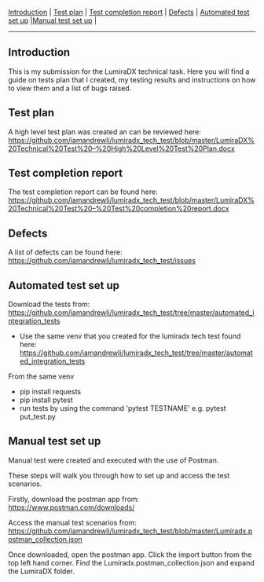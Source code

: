 [Introduction](#introduction) | [Test plan](#test-plan) | [Test completion report](#test-completion-report) | [Defects](#defects) | [Automated test set up](#automated-test-set-up) |[Manual test set up](#manual-test-set-up) |

---

Introduction
-----
This is my submission for the LumiraDX technical task.  Here you will find a guide on tests plan that I created, my testing results and instructions on how to view them and a list of bugs raised.


Test plan
-----
A high level test plan was created an can be reviewed here:
https://github.com/iamandrewli/lumiradx_tech_test/blob/master/LumiraDX%20Technical%20Test%20–%20High%20Level%20Test%20Plan.docx


Test completion report
-----
The test completion report can be found here:
https://github.com/iamandrewli/lumiradx_tech_test/blob/master/LumiraDX%20Technical%20Test%20–%20Test%20completion%20report.docx


Defects
-----

A list of defects can be found here:
https://github.com/iamandrewli/lumiradx_tech_test/issues


Automated test set up
-----

Download the tests from:
https://github.com/iamandrewli/lumiradx_tech_test/tree/master/automated_integration_tests

* Use the same venv that you created for the lumiradx tech test found here:
https://github.com/iamandrewli/lumiradx_tech_test/tree/master/automated_integration_tests

From the same venv
* pip install requests
* pip install pytest
* run tests by using the command 'pytest TESTNAME' e.g. pytest put_test.py 


Manual test set up
-----
Manual test were created and executed with the use of Postman.

These steps will walk you through how to set up and access the test scenarios.

Firstly, download the postman app from:
https://www.postman.com/downloads/

Access the manual test scenarios from:
https://github.com/iamandrewli/lumiradx_tech_test/blob/master/Lumiradx.postman_collection.json

Once downloaded, open the postman app.  Click the import button from the top left hand corner.  Find the Lumiradx.postman_collection.json and expand the LumiraDX folder.
